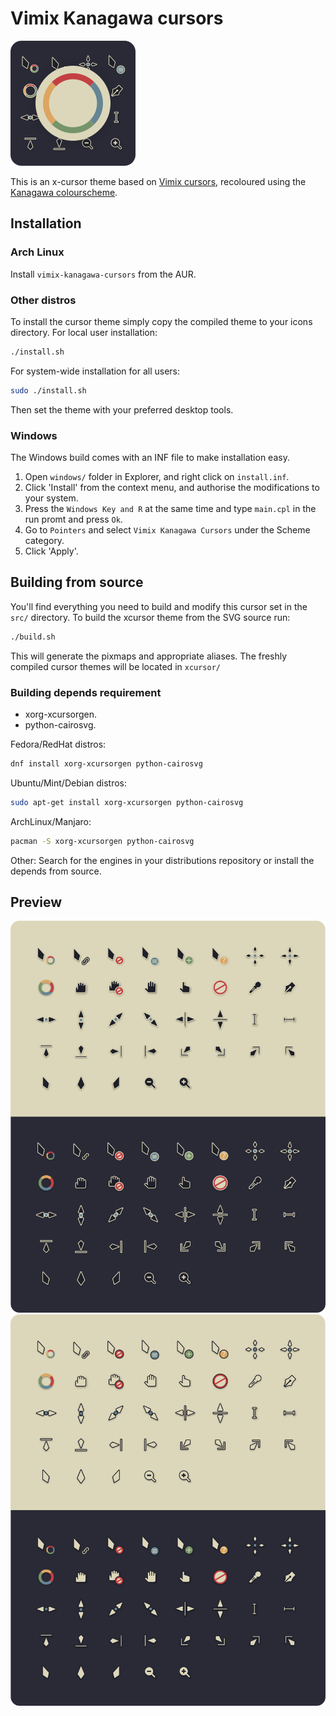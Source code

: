 # Vimix Kanagawa cursors

![Logo](assets/logo.png)

This is an x-cursor theme based on [Vimix cursors](https://github.com/vinceliuice/Vimix-cursors),
recoloured using the [Kanagawa colourscheme](https://github.com/rebelot/kanagawa.nvim).

## Installation

### Arch Linux

Install ```vimix-kanagawa-cursors``` from the AUR.

### Other distros

To install the cursor theme simply copy the compiled theme to your icons
directory. For local user installation:

```sh
./install.sh
```

For system-wide installation for all users:

```sh
sudo ./install.sh
```

Then set the theme with your preferred desktop tools.

### Windows

The Windows build comes with an INF file to make installation easy.

 1. Open `windows/` folder in Explorer, and right click on `install.inf`.
 1. Click 'Install' from the context menu, and authorise the modifications to your system.
 1. Press the `Windows Key and R` at the same time and type `main.cpl` in the run promt and press `Ok`.
 1. Go to `Pointers` and select `Vimix Kanagawa Cursors` under the Scheme category.
 1. Click 'Apply'.

## Building from source

You'll find everything you need to build and modify this cursor set in
the `src/` directory. To build the xcursor theme from the SVG source
run:

```sh
./build.sh
```

This will generate the pixmaps and appropriate aliases.
The freshly compiled cursor themes will be located in `xcursor/`

### Building depends requirement

- xorg-xcursorgen.
- python-cairosvg.

Fedora/RedHat distros:

```sh
dnf install xorg-xcursorgen python-cairosvg
```

Ubuntu/Mint/Debian distros:

```sh
sudo apt-get install xorg-xcursorgen python-cairosvg
```

ArchLinux/Manjaro:

```sh
pacman -S xorg-xcursorgen python-cairosvg
```

Other:
Search for the engines in your distributions repository or install the depends from source.

## Preview

![Vimix Kanagawa cursors preview](assets/preview.png)
![Vimix Kanagawa Lotus cursors preview](assets/preview-lotus.png)

